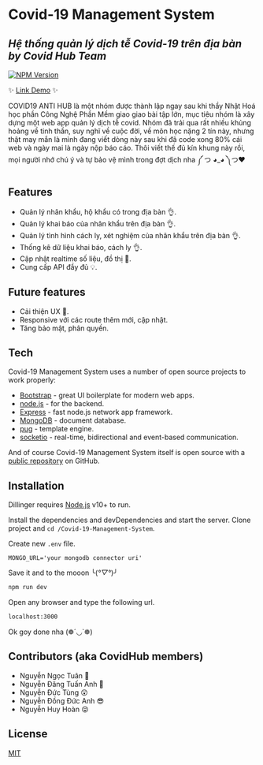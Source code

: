 # Covid-19 Management System

## _Hệ thống quản lý dịch tễ Covid-19 trên địa bàn by Covid Hub Team_
  [![NPM Version][npm-image]][npm-url]

✨ [Link Demo](https://covid-19-management-app.herokuapp.com/) ✨


COVID19 ANTI HUB là một nhóm được thành lập ngay sau khi thầy Nhật Hoá học phần Công Nghệ Phần Mềm giao giao bài tập lớn, mục tiêu nhóm là xây dựng một web app quản lý dịch tễ covid. Nhóm đã trải qua rất nhiều khủng hoảng về tinh thần, suy nghĩ về cuộc đời, về môn học nặng 2 tín này, nhưng thật may mắn là mình đang viết dòng này sau khi đã code xong 80% cái web và ngày mai là ngày nộp báo cáo. Thôi viết thế đủ kín khung này rồi, mọi người nhớ chú ý và tự bảo vệ mình trong đợt dịch nha  ༼ つ ◕_◕ ༽つ❤ 

## Features

- Quản lý nhân khẩu, hộ khẩu có trong địa bàn 👌.
- Quản lý khai báo của nhân khẩu trên địa bàn 👌.
- Quản lý tình hình cách ly, xét nghiệm của nhân khẩu trên địa bàn 👌.
- Thống kê dữ liệu khai báo, cách ly 👌.
- Cập nhật realtime số liệu, đồ thị 🎉.
- Cung cấp API đầy đủ 💡.

## Future features
- Cải thiện UX 🎨.
- Responsive với các route thêm mới, cập nhật.
- Tăng bảo mật, phân quyền.

## Tech

Covid-19 Management System uses a number of open source projects to work properly:

- [Bootstrap] - great UI boilerplate for modern web apps.
- [node.js] - for the backend.
- [Express] - fast node.js network app framework.
- [MongoDB] - document database.
- [pug] - template engine.
- [socketio] - real-time, bidirectional and event-based communication.

And of course Covid-19 Management System itself is open source with a [public repository][cms]
 on GitHub.

## Installation

Dillinger requires [Node.js](https://nodejs.org/) v10+ to run.

Install the dependencies and devDependencies and start the server.
Clone project and ```cd /Covid-19-Management-System```.

Create new ```.env``` file.
```
MONGO_URL='your mongodb connector uri'
```
Save it and to the mooon ╰(*°▽°*)╯
```sh
npm run dev
```
Open any browser and type the following url.
```sh
localhost:3000
```
Ok goy done nha (❁´◡`❁)

## Contributors (aka CovidHub members)
- Nguyễn Ngọc Tuân 🤔
- Nguyễn Đăng Tuấn Anh 🥰
- Nguyễn Đức Tùng 😲
- Nguyễn Đồng Đức Anh 😎
- Nguyễn Huy Hoàn 😝
 ## License

  [MIT](LICENSE)

   [cms]: <https://github.com/zennomi/Covid-19-Management-System>
   [node.js]: <http://nodejs.org>
   [Bootstrap]: <https://getbootstrap.com/docs/5.0/getting-started/introduction/>
   [express]: <http://expressjs.com>
   [pug]: <https://pugjs.org/>

   [PlDb]: <https://github.com/joemccann/dillinger/tree/master/plugins/dropbox/README.md>
   [PlGh]: <https://github.com/joemccann/dillinger/tree/master/plugins/github/README.md>
   [PlGd]: <https://github.com/joemccann/dillinger/tree/master/plugins/googledrive/README.md>
   [PlOd]: <https://github.com/joemccann/dillinger/tree/master/plugins/onedrive/README.md>
   [PlMe]: <https://github.com/joemccann/dillinger/tree/master/plugins/medium/README.md>
   [PlGa]: <https://github.com/RahulHP/dillinger/blob/master/plugins/googleanalytics/README.md>


[npm-image]: https://img.shields.io/npm/v/express.svg
[npm-url]: https://npmjs.org/package/express
[MongoDB]: https://www.mongodb.com/
[coveralls-url]: https://coveralls.io/r/expressjs/express?branch=master
[socketio]: https://socket.io/